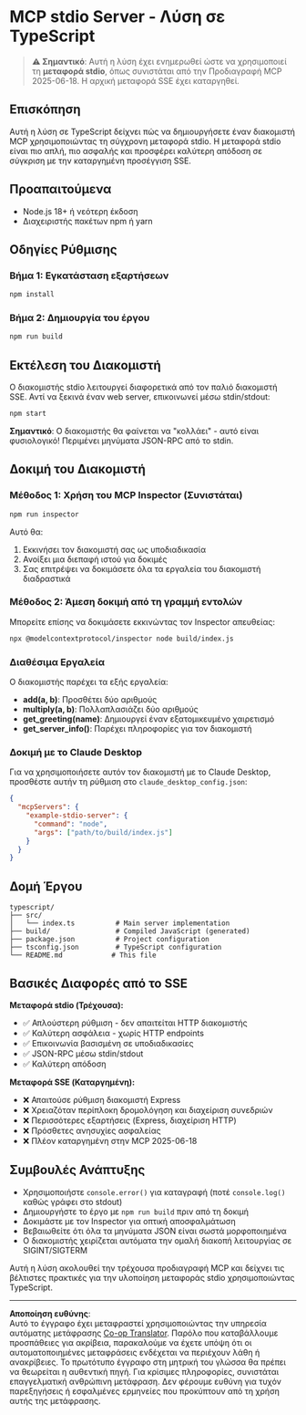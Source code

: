 <!--
CO_OP_TRANSLATOR_METADATA:
{
  "original_hash": "9d799c4a30a8383e0a74af9153262972",
  "translation_date": "2025-08-26T20:09:52+00:00",
  "source_file": "03-GettingStarted/05-stdio-server/solution/typescript/README.md",
  "language_code": "el"
}
-->
# MCP stdio Server - Λύση σε TypeScript

> **⚠️ Σημαντικό**: Αυτή η λύση έχει ενημερωθεί ώστε να χρησιμοποιεί τη **μεταφορά stdio**, όπως συνιστάται από την Προδιαγραφή MCP 2025-06-18. Η αρχική μεταφορά SSE έχει καταργηθεί.

## Επισκόπηση

Αυτή η λύση σε TypeScript δείχνει πώς να δημιουργήσετε έναν διακομιστή MCP χρησιμοποιώντας τη σύγχρονη μεταφορά stdio. Η μεταφορά stdio είναι πιο απλή, πιο ασφαλής και προσφέρει καλύτερη απόδοση σε σύγκριση με την καταργημένη προσέγγιση SSE.

## Προαπαιτούμενα

- Node.js 18+ ή νεότερη έκδοση
- Διαχειριστής πακέτων npm ή yarn

## Οδηγίες Ρύθμισης

### Βήμα 1: Εγκατάσταση εξαρτήσεων

```bash
npm install
```

### Βήμα 2: Δημιουργία του έργου

```bash
npm run build
```

## Εκτέλεση του Διακομιστή

Ο διακομιστής stdio λειτουργεί διαφορετικά από τον παλιό διακομιστή SSE. Αντί να ξεκινά έναν web server, επικοινωνεί μέσω stdin/stdout:

```bash
npm start
```

**Σημαντικό**: Ο διακομιστής θα φαίνεται να "κολλάει" - αυτό είναι φυσιολογικό! Περιμένει μηνύματα JSON-RPC από το stdin.

## Δοκιμή του Διακομιστή

### Μέθοδος 1: Χρήση του MCP Inspector (Συνιστάται)

```bash
npm run inspector
```

Αυτό θα:
1. Εκκινήσει τον διακομιστή σας ως υποδιαδικασία
2. Ανοίξει μια διεπαφή ιστού για δοκιμές
3. Σας επιτρέψει να δοκιμάσετε όλα τα εργαλεία του διακομιστή διαδραστικά

### Μέθοδος 2: Άμεση δοκιμή από τη γραμμή εντολών

Μπορείτε επίσης να δοκιμάσετε εκκινώντας τον Inspector απευθείας:

```bash
npx @modelcontextprotocol/inspector node build/index.js
```

### Διαθέσιμα Εργαλεία

Ο διακομιστής παρέχει τα εξής εργαλεία:

- **add(a, b)**: Προσθέτει δύο αριθμούς
- **multiply(a, b)**: Πολλαπλασιάζει δύο αριθμούς  
- **get_greeting(name)**: Δημιουργεί έναν εξατομικευμένο χαιρετισμό
- **get_server_info()**: Παρέχει πληροφορίες για τον διακομιστή

### Δοκιμή με το Claude Desktop

Για να χρησιμοποιήσετε αυτόν τον διακομιστή με το Claude Desktop, προσθέστε αυτήν τη ρύθμιση στο `claude_desktop_config.json`:

```json
{
  "mcpServers": {
    "example-stdio-server": {
      "command": "node",
      "args": ["path/to/build/index.js"]
    }
  }
}
```

## Δομή Έργου

```
typescript/
├── src/
│   └── index.ts          # Main server implementation
├── build/                # Compiled JavaScript (generated)
├── package.json          # Project configuration
├── tsconfig.json         # TypeScript configuration
└── README.md            # This file
```

## Βασικές Διαφορές από το SSE

**Μεταφορά stdio (Τρέχουσα):**
- ✅ Απλούστερη ρύθμιση - δεν απαιτείται HTTP διακομιστής
- ✅ Καλύτερη ασφάλεια - χωρίς HTTP endpoints
- ✅ Επικοινωνία βασισμένη σε υποδιαδικασίες
- ✅ JSON-RPC μέσω stdin/stdout
- ✅ Καλύτερη απόδοση

**Μεταφορά SSE (Καταργημένη):**
- ❌ Απαιτούσε ρύθμιση διακομιστή Express
- ❌ Χρειαζόταν περίπλοκη δρομολόγηση και διαχείριση συνεδριών
- ❌ Περισσότερες εξαρτήσεις (Express, διαχείριση HTTP)
- ❌ Πρόσθετες ανησυχίες ασφαλείας
- ❌ Πλέον καταργημένη στην MCP 2025-06-18

## Συμβουλές Ανάπτυξης

- Χρησιμοποιήστε `console.error()` για καταγραφή (ποτέ `console.log()` καθώς γράφει στο stdout)
- Δημιουργήστε το έργο με `npm run build` πριν από τη δοκιμή
- Δοκιμάστε με τον Inspector για οπτική αποσφαλμάτωση
- Βεβαιωθείτε ότι όλα τα μηνύματα JSON είναι σωστά μορφοποιημένα
- Ο διακομιστής χειρίζεται αυτόματα την ομαλή διακοπή λειτουργίας σε SIGINT/SIGTERM

Αυτή η λύση ακολουθεί την τρέχουσα προδιαγραφή MCP και δείχνει τις βέλτιστες πρακτικές για την υλοποίηση μεταφοράς stdio χρησιμοποιώντας TypeScript.

---

**Αποποίηση ευθύνης**:  
Αυτό το έγγραφο έχει μεταφραστεί χρησιμοποιώντας την υπηρεσία αυτόματης μετάφρασης [Co-op Translator](https://github.com/Azure/co-op-translator). Παρόλο που καταβάλλουμε προσπάθειες για ακρίβεια, παρακαλούμε να έχετε υπόψη ότι οι αυτοματοποιημένες μεταφράσεις ενδέχεται να περιέχουν λάθη ή ανακρίβειες. Το πρωτότυπο έγγραφο στη μητρική του γλώσσα θα πρέπει να θεωρείται η αυθεντική πηγή. Για κρίσιμες πληροφορίες, συνιστάται επαγγελματική ανθρώπινη μετάφραση. Δεν φέρουμε ευθύνη για τυχόν παρεξηγήσεις ή εσφαλμένες ερμηνείες που προκύπτουν από τη χρήση αυτής της μετάφρασης.